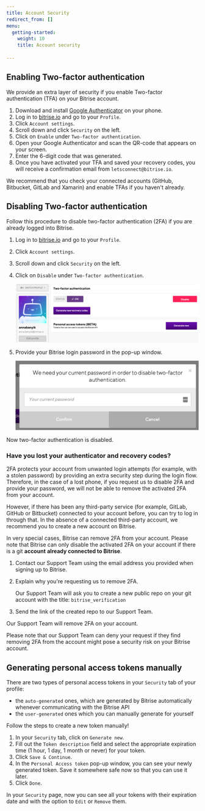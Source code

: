 ```yaml
---
title: Account Security
redirect_from: []
menu:
  getting-started:
    weight: 10
    title: Account security

---
```

## Enabling Two-factor authentication

We provide an extra layer of security if you enable Two-factor authentication (TFA) on your Bitrise account.

1. Download and install [Google Authenticator](https://support.google.com/accounts/answer/1066447?hl=en) on your phone.
2. Log in to [bitrise.io](https://www.bitrise.io) and go to your `Profile`.
3. Click `Account settings`.
4. Scroll down and click `Security` on the left.
5. Click on `Enable` under `Two-factor authentication`.
6. Open your Google Authenticator and scan the QR-code that appears on your screen.
7. Enter the 6-digit code that was generated.
8. Once you have activated your TFA and saved your recovery codes, you will receive a confirmation email from `letsconnect@bitrise.io`.

We recommend that you check your connected accounts (GitHub, Bitbucket, GitLab and Xamarin) and enable TFAs if you haven't already.

## Disabling Two-factor authentication

Follow this procedure to disable two-factor authentication (2FA) if you are already logged into Bitrise.

1. Log in to [bitrise.io](https://www.bitrise.io) and go to your `Profile`.
2. Click `Account settings`.
3. Scroll down and click `Security` on the left.
4. Click on `Disable` under `Two-factor authentication`.

   ![](/img/disable-tfa.png)
5. Provide your Bitrise login password in the pop-up window.

   ![](/img/provide-password-2fa.jpg)

Now two-factor authentication is disabled.

### Have you lost your authenticator and recovery codes?

2FA protects your account from unwanted login attempts (for example, with a stolen password) by providing an extra security step during the login flow. Therefore, in the case of a lost phone, if you request us to disable 2FA and provide your password, we will not be able to remove the activated 2FA from your account.

However, if there has been any third-party service (for example, GitLab, GitHub or Bitbucket) connected to your account before, you can try to log in through that. In the absence of a connected third-party account, we recommend you to create a new account on Bitrise.

In very special cases, Bitrise can remove 2FA from your account. Please note that Bitrise can only disable the activated 2FA on your account if there is a git **account** **already connected to Bitrise**.

1. Contact our Support Team using the email address you provided when signing up to Bitrise.
2. Explain why you're requesting us to remove 2FA.

   Our Support Team will ask you to create a new public repo on your git account with the title: `bitrise_verification`
3. Send the link of the created repo to our Support Team.

Our Support Team will remove 2FA on your account.

Please note that our Support Team can deny your request if they find removing 2FA from the account might pose a security risk on your Bitrise account.

## Generating personal access tokens manually

There are two types of personal access tokens in your `Security` tab of your profile:

* the `auto-generated` ones, which are generated by Bitrise automatically whenever communicating with the Bitrise API
* the `user-generated` ones which you can manually generate for yourself

Follow the steps to create a new token manually!

1. In your `Security` tab, click on `Generate new`.
2. Fill out the `Token description` field and select the appropriate expiration time (1 hour, 1 day, 1 month or never) for your token.
3. Click `Save & Continue`.
4. In the `Personal Access token` pop-up window, you can see your newly generated token. Save it somewhere safe now so that you can use it later.
5. Click `Done`.

In your `Security` page, now you can see all your tokens with their expiration date and with the option to `Edit` or `Remove` them.